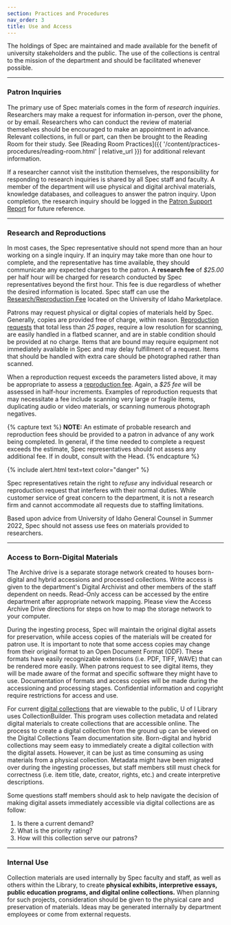 ```yaml
---
section: Practices and Procedures
nav_order: 3
title: Use and Access
---
```


The holdings of Spec are maintained and made available for the benefit of university stakeholders and the public. The use of the collections is central to the mission of the department and should be facilitated whenever possible.  

---
### Patron Inquiries

The primary use of Spec materials comes in the form of *research inquiries*. Researchers may make a request for information in-person, over the phone, or by email. Researchers who can conduct the review of material themselves should be encouraged to make an appointment in advance. Relevant collections, in full or part, can then be brought to the Reading Room for their study. See [Reading Room Practices]({{ '/content/practices-procedures/reading-room.html' | relative_url }}) for additional relevant information.  

If a researcher cannot visit the institution themselves, the responsibility for responding to research inquiries is shared by all Spec staff and faculty. A member of the department will use physical and digital archival materials, knowledge databases, and colleagues to answer the patron inquiry. Upon completion, the research inquiry should be logged in the [Patron Support Report](https://forms.office.com/pages/responsepage.aspx?id=Y2u8fpJXGUqyCwS4JgSIUxaSEHQ0MBFJmCa2EIVFmhNUQTRRUjJYQktMMFpNUElYQVBTRFNOMjA5Ry4u) for future reference.  

---
### Research and Reproductions

In most cases, the Spec representative should not spend more than an hour working on a single inquiry. If an inquiry may take more than one hour to complete, and the representative has time available, they should communicate any expected charges to the patron. A **research fee** of *$25.00* per half hour will be charged for research conducted by Spec representatives beyond the first hour. This fee is due regardless of whether the desired information is located. Spec staff can use the [Research/Reproduction Fee](https://marketplace.uidaho.edu/C20272_ustores/web/store_main.jsp?STOREID=188) located on the University of Idaho Marketplace. 

Patrons may request physical or digital copies of materials held by Spec. Generally, copies are provided free of charge, within reason. [Reproduction requests](https://www.lib.uidaho.edu/special-collections/policies.html) that total less than *25 pages*, require a low resolution for scanning, are easily handled in a flatbed scanner, and are in stable condition should be provided at no charge. Items that are bound may require equipment not immediately available in Spec and may delay fulfillment of a request. Items that should be handled with extra care should be photographed rather than scanned.  

When a reproduction request exceeds the parameters listed above, it may be appropriate to assess a [reproduction fee](https://marketplace.uidaho.edu/C20272_ustores/web/store_main.jsp?STOREID=188). Again, a *$25 fee* will be assessed in half-hour increments. Examples of reproduction requests that may necessitate a fee include scanning very large or fragile items, duplicating audio or video materials, or scanning numerous photograph negatives.  

{% capture text %}
**NOTE:** An estimate of probable research and reproduction fees should be provided to a patron in advance of any work being completed. In general, if the time needed to complete a request exceeds the estimate, Spec representatives should not assess any additional fee. If in doubt, consult with the Head.
{% endcapture %}

{% include alert.html text=text color="danger" %}

Spec representatives retain the right to *refuse* any individual research or reproduction request that interferes with their normal duties. While customer service of great concern to the department, it is not a research firm and cannot accommodate all requests due to staffing limitations.  

Based upon advice from University of Idaho General Counsel in Summer 2022, Spec should not assess use fees on materials provided to researchers.  

---
### Access to Born-Digital Materials

The Archive drive is a separate storage network created to houses born-digital and hybrid accessions and processed collections. Write access is given to the department's Digital Archivist and other members of the staff dependent on needs. Read-Only access can be accessed by the entire department after appropriate network mapping. Please view the Access Archive Drive directions for steps on how to map the storage network to your computer.  

During the ingesting process, Spec will maintain the original digital assets for preservation, while access copies of the materials will be created for patron use. It is important to note that some access copies may change from their original format to an Open Document Format (ODF). These formats have easily recognizable extensions (i.e. PDF, TIFF, WAVE) that can be rendered more easily. When patrons request to see digital items, they will be made aware of the format and specific software they might have to use. Documentation of formats and access copies will be made during the accessioning and processing stages. Confidential information and copyright require restrictions for access and use. 

For current [digital collections](https://www.lib.uidaho.edu/digital/) that are viewable to the public, U of I Library uses CollectionBuilder. This program uses collection metadata and related digital materials to create collections that are accessible online. The process to create a digital collection from the ground up can be viewed on the Digital Collections Team documentation site. Born-digital and hybrid collections may seem easy to immediately create a digital collection with the digital assets. However, it can be just as time consuming as using materials from a physical collection. Metadata might have been migrated over during the ingesting processes, but staff members still must check for correctness (i.e. item title, date, creator, rights, etc.) and create interpretive descriptions. 

Some questions staff members should ask to help navigate the decision of making digital assets immediately accessible via digital collections are as follow: 
1. Is there a current demand? 
2. What is the priority rating? 
3. How will this collection serve our patrons?

---
### Internal Use

Collection materials are used internally by Spec faculty and staff, as well as others within the Library, to create **physical exhibits, interpretive essays, public education programs, and digital online collections.** When planning for such projects, consideration should be given to the physical care and preservation of materials. Ideas may be generated internally by department employees or come from external requests.  